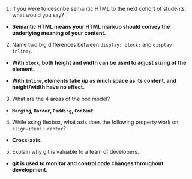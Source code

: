 
1. If you were to describe semantic HTML to the next cohort of students, what would you say?


- **Semantic HTML means your HTML markup should convey the underlying meaning of your content.**


2. Name two big differences between ```display: block;``` and ```display: inline;```.

- **With `block`, both height and width can be used to adjust sizing of the element.**

- **With `inline`, elements take up as much space as its content, and height/width have no effect.**

3. What are the 4 areas of the box model?

- **`Marging`, `Border`, `Padding`, `Content`**

4. While using flexbox, what axis does the following property work on: ```align-items: center```?

- **Cross-axis.**

5. Explain why git is valuable to a team of developers.

- **git is used to monitor and control code changes throughout development.**
